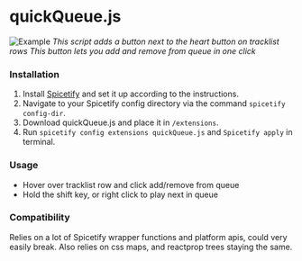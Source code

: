 # quickQueue.js

![Example](example.png)
_This script adds a button next to the heart button on tracklist rows_
_This button lets you add and remove from queue in one click_

### Installation

1. Install [Spicetify](https://spicetify.app) and set it up according to the instructions.
2. Navigate to your Spicetify config directory via the command `spicetify config-dir`.
3. Download quickQueue.js and place it in `/extensions`.
4. Run `spicetify config extensions quickQueue.js` and `Spicetify apply` in terminal.

### Usage

- Hover over tracklist row and click add/remove from queue
- Hold the shift key, or right click to play next in queue

### Compatibility

Relies on a lot of Spicetify wrapper functions and platform apis, could very easily break.
Also relies on css maps, and reactprop trees staying the same.
